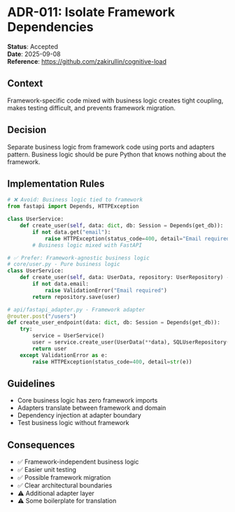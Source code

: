 # ADR-011: Isolate Framework Dependencies

**Status**: Accepted  
**Date**: 2025-09-08  
**Reference**: https://github.com/zakirullin/cognitive-load

## Context
Framework-specific code mixed with business logic creates tight coupling, makes testing difficult, and prevents framework migration.

## Decision
Separate business logic from framework code using ports and adapters pattern. Business logic should be pure Python that knows nothing about the framework.

## Implementation Rules
```python
# ❌ Avoid: Business logic tied to framework
from fastapi import Depends, HTTPException

class UserService:
    def create_user(self, data: dict, db: Session = Depends(get_db)):
        if not data.get("email"):
            raise HTTPException(status_code=400, detail="Email required")
        # Business logic mixed with FastAPI

# ✅ Prefer: Framework-agnostic business logic
# core/user.py - Pure business logic
class UserService:
    def create_user(self, data: UserData, repository: UserRepository) -> User:
        if not data.email:
            raise ValidationError("Email required")
        return repository.save(user)

# api/fastapi_adapter.py - Framework adapter
@router.post("/users")
def create_user_endpoint(data: dict, db: Session = Depends(get_db)):
    try:
        service = UserService()
        user = service.create_user(UserData(**data), SQLUserRepository(db))
        return user
    except ValidationError as e:
        raise HTTPException(status_code=400, detail=str(e))
```

## Guidelines
- Core business logic has zero framework imports
- Adapters translate between framework and domain
- Dependency injection at adapter boundary
- Test business logic without framework

## Consequences
- ✅ Framework-independent business logic
- ✅ Easier unit testing
- ✅ Possible framework migration
- ✅ Clear architectural boundaries
- ⚠️ Additional adapter layer
- ⚠️ Some boilerplate for translation